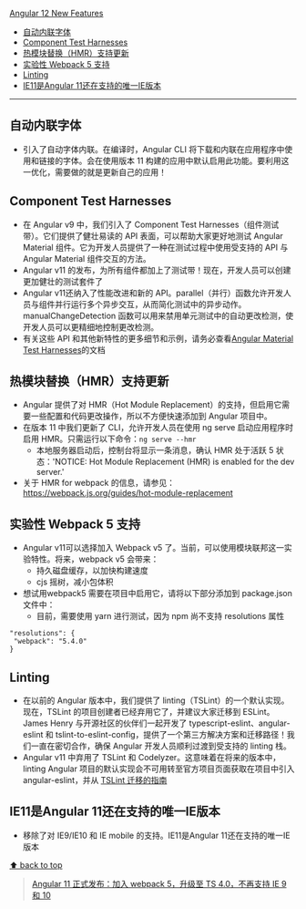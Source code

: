 [Angular 12 New Features](#top)

- [自动内联字体](#自动内联字体)
- [Component Test Harnesses](#component-test-harnesses)
- [热模块替换（HMR）支持更新](#热模块替换hmr支持更新)
- [实验性 Webpack 5 支持](#实验性-webpack-5-支持)
- [Linting](#linting)
- [IE11是Angular 11还在支持的唯一IE版本](#ie11是angular-11还在支持的唯一ie版本)

-----------------------------------------------------------

## 自动内联字体

- 引入了自动字体内联。在编译时，Angular CLI 将下载和内联在应用程序中使用和链接的字体。会在使用版本 11 构建的应用中默认启用此功能。要利用这一优化，需要做的就是更新自己的应用！

## Component Test Harnesses

- 在 Angular v9 中，我们引入了 Component Test Harnesses（组件测试带）。它们提供了健壮易读的 API 表面，可以帮助大家更好地测试 Angular Material 组件。它为开发人员提供了一种在测试过程中使用受支持的 API 与 Angular Material 组件交互的方法。
- Angular v11 的发布，为所有组件都加上了测试带！现在，开发人员可以创建更加健壮的测试套件了
- Angular v11还纳入了性能改进和新的 API。parallel（并行）函数允许开发人员与组件并行运行多个异步交互，从而简化测试中的异步动作。manualChangeDetection 函数可以用来禁用单元测试中的自动更改检测，使开发人员可以更精细地控制更改检测。
- 有关这些 API 和其他新特性的更多细节和示例，请务必查看[Angular Material Test Harnesses](http://material.angular.io/cdk/test-harnesses/overview)的文档

## 热模块替换（HMR）支持更新

- Angular 提供了对 HMR（Hot Module Replacement）的支持，但启用它需要一些配置和代码更改操作，所以不方便快速添加到 Angular 项目中。
- 在版本 11 中我们更新了 CLI，允许开发人员在使用 ng serve 启动应用程序时启用 HMR。只需运行以下命令：`ng serve --hmr`
  - 本地服务器启动后，控制台将显示一条消息，确认 HMR 处于活跃 5 状态：'NOTICE: Hot Module Replacement (HMR) is enabled for the dev server.'
- 关于 HMR for webpack 的信息，请参见：https://webpack.js.org/guides/hot-module-replacement

## 实验性 Webpack 5 支持

- Angular v11可以选择加入 Webpack v5 了。当前，可以使用模块联邦这一实验特性。将来，webpack v5 会带来：
  - 持久磁盘缓存，以加快构建速度
  - cjs 摇树，减小包体积
- 想试用webpack5 需要在项目中启用它，请将以下部分添加到 package.json 文件中：
  - 目前，需要使用 yarn 进行测试，因为 npm 尚不支持 resolutions 属性

```
"resolutions": {
 "webpack": "5.4.0"
}
```

## Linting

- 在以前的 Angular 版本中，我们提供了 linting（TSLint）的一个默认实现。现在，TSLint 的项目创建者已经弃用它了，并建议大家迁移到 ESLint。James Henry 与开源社区的伙伴们一起开发了 typescript-eslint、angular-eslint 和 tslint-to-eslint-config，提供了一个第三方解决方案和迁移路径！我们一直在密切合作，确保 Angular 开发人员顺利过渡到受支持的 linting 栈。
- Angular v11 中弃用了 TSLint 和 Codelyzer。这意味着在将来的版本中，linting Angular 项目的默认实现会不可用转至官方项目页面获取在项目中引入 angular-eslint，并从 [TSLint 迁移的指南](https://github.com/angular-eslint/angular-eslint#migrating-from-codelyzer-and-tslint)

## IE11是Angular 11还在支持的唯一IE版本

- 移除了对 IE9/IE10 和 IE mobile 的支持。IE11是Angular 11还在支持的唯一IE 版本

[⬆ back to top](#top)

> [Angular 11 正式发布：加入 webpack 5，升级至 TS 4.0，不再支持 IE 9 和 10](https://cloud.tencent.com/developer/news/729240?&from=15431)
